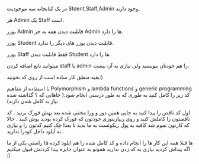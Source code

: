 در یک کتابخانه سه موجودیت Stdent,Staff,Admin وجود دارند.

هر Admin یک Staff است.

یوزر Admin قابلیت دیدن همه به جز Admin ها را دارد.

یوزر Student قابلیت دیدن یوزر های دیگر را ندارد.

یوزر Staff فقط قابلیت دیدن Student ها را دارد.

میتوانید تابع اضافه کردن staff یا admin را هم خودتان بنویسید ولی نیازی به آن نیست.

بقیه منطق کار ساده است از روی کد بخونید:)

با استفاده از مفاهیم Polymorphism و lambda functions و generic programming کد زیر را کامل کنید به طوری که به طور درستی انجام شود.( جاهایی که ؟ گذاشته شده نیاز به کامل شدن دارند)

اول کد ناقص را پیدا کنید یه جایی همین دور و ورا مخفی شده بعد بهش فورک بزنید . کد ناقصتون را کاملش کنید و روی ریپازیتوری خودتون که فورک کرده بودید پوش کنید .
حالا که کارتون تموم شد کافیه یه پول ریکوئست به ما بدید تا بعدا چک کنیم کدتون را و نیازی به آپلود داخل کودرا ندارید .

راستی یکی از ما ta ها قبلا همه این کار ها را انجام داده و کد کامل شده را هم اپلود کرده اگه پیداش کردید نیازی به کد زدن ندارید همونو به عنوان جایزه پیدا کردنش قبول میکنیم :)
